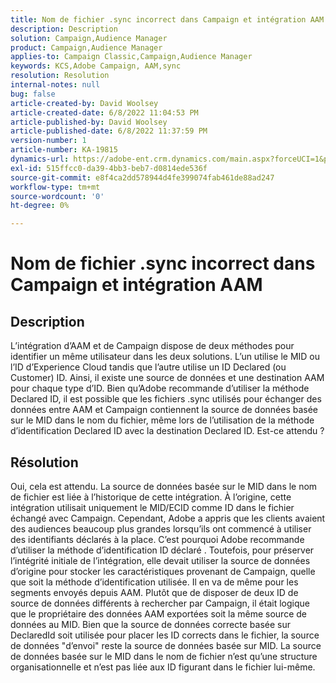 ```yaml
---
title: Nom de fichier .sync incorrect dans Campaign et intégration AAM
description: Description
solution: Campaign,Audience Manager
product: Campaign,Audience Manager
applies-to: Campaign Classic,Campaign,Audience Manager
keywords: KCS,Adobe Campaign, AAM,sync
resolution: Resolution
internal-notes: null
bug: false
article-created-by: David Woolsey
article-created-date: 6/8/2022 11:04:53 PM
article-published-by: David Woolsey
article-published-date: 6/8/2022 11:37:59 PM
version-number: 1
article-number: KA-19815
dynamics-url: https://adobe-ent.crm.dynamics.com/main.aspx?forceUCI=1&pagetype=entityrecord&etn=knowledgearticle&id=7dd5f164-7fe7-ec11-bb3c-000d3a3b1f18
exl-id: 515ffcc0-da39-4bb3-beb7-d0814ede536f
source-git-commit: e8f4ca2dd578944d4fe399074fab461de88ad247
workflow-type: tm+mt
source-wordcount: '0'
ht-degree: 0%

---
```


# Nom de fichier .sync incorrect dans Campaign et intégration AAM

## Description


L’intégration d’AAM et de Campaign dispose de deux méthodes pour identifier un même utilisateur dans les deux solutions. L’un utilise le MID ou l’ID d’Experience Cloud tandis que l’autre utilise un ID Declared (ou Customer) ID. Ainsi, il existe une source de données et une destination AAM pour chaque type d’ID. Bien qu’Adobe recommande d’utiliser la méthode Declared ID, il est possible que les fichiers .sync utilisés pour échanger des données entre AAM et Campaign contiennent la source de données basée sur le MID dans le nom du fichier, même lors de l’utilisation de la méthode d’identification Declared ID avec la destination Declared ID. Est-ce attendu ?


## Résolution


Oui, cela est attendu. La source de données basée sur le MID dans le nom de fichier est liée à l’historique de cette intégration. À l’origine, cette intégration utilisait uniquement le MID/ECID comme ID dans le fichier échangé avec Campaign. Cependant, Adobe a appris que les clients avaient des audiences beaucoup plus grandes lorsqu’ils ont commencé à utiliser des identifiants déclarés à la place. C’est pourquoi Adobe recommande d’utiliser la méthode d’identification ID déclaré . Toutefois, pour préserver l’intégrité initiale de l’intégration, elle devait utiliser la source de données d’origine pour stocker les caractéristiques provenant de Campaign, quelle que soit la méthode d’identification utilisée. Il en va de même pour les segments envoyés depuis AAM. Plutôt que de disposer de deux ID de source de données différents à rechercher par Campaign, il était logique que le propriétaire des données AAM exportées soit la même source de données au MID. Bien que la source de données correcte basée sur DeclaredId soit utilisée pour placer les ID corrects dans le fichier, la source de données &quot;d’envoi&quot; reste la source de données basée sur MID. La source de données basée sur le MID dans le nom de fichier n’est qu’une structure organisationnelle et n’est pas liée aux ID figurant dans le fichier lui-même.
